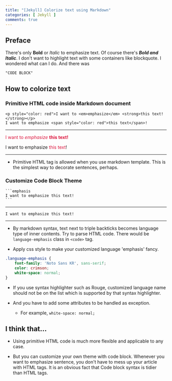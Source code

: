 ```yaml
---
title: "[Jekyll] Colorize text using Markdown"
categories: [ Jekyll ]
comments: true
---
```


## Preface
There's only **Bold** or *Italic* to emphasize text. Of course there's ***Bold and Italic***. I don't want to highlight text with some containers like blockquote. I wondered what can I do. And there was

```emphasis
"CODE BLOCK"
```

## How to colorize text

### Primitive HTML code inside Markdown document

```text
<p style="color: red">I want to <em>emphasize</em> <strong>this text!</strong></p>
I want to emphasize <span style="color: red">this text</span>!
```

***

<p style="color: crimson">I want to <em>emphasize</em> <strong>this text!</strong></p>
I want to emphasize <span style="color: crimson">this text</span>!

***

* Primitive HTML tag is allowed when you use markdown template. This is the simplest way to decorate sentences, perhaps.

### Customize Code Block Theme

~~~text
```emphasis
I want to emphasize this text!
```
~~~

***

```emphasis
I want to emphasize this text!
```

***

* By markdown syntax, text next to triple backticks becomes language type of inner contents. Try to parse HTML code. There would be `language-emphasis` class in `<code>` tag.

* Apply css style to make your customized language 'emphasis' fancy.  
```css
.language-emphasis {
	font-family: 'Noto Sans KR', sans-serif;
	color: crimson;
	white-space: normal;
}
```

* If you use syntax highlighter such as Rouge, customized language name should not be on the list which is supported by that syntax highlighter.

* And you have to add some attributes to be handled as exception.
  - For example, `white-space: normal;`

## I think that...

* Using primitive HTML code is much more flexible and applicable to any case.

* But you can customize your own theme with code block. Whenever you want to emphasize sentence, you don't have to mess up your article with HTML tags. It is an obvious fact that Code block syntax is tidier than HTML tags.


